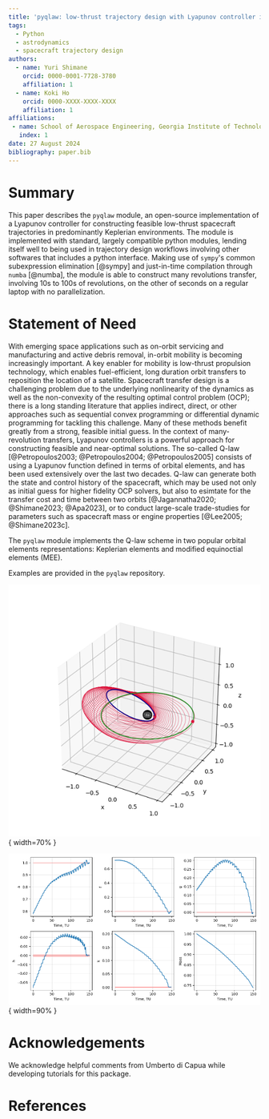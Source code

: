 ```yaml
---
title: 'pyqlaw: low-thrust trajectory design with Lyapunov controller in Python'
tags:
  - Python
  - astrodynamics
  - spacecraft trajectory design
authors:
  - name: Yuri Shimane
    orcid: 0000-0001-7728-3780
    affiliation: 1
  - name: Koki Ho
    orcid: 0000-XXXX-XXXX-XXXX
    affiliation: 1
affiliations:
 - name: School of Aerospace Engineering, Georgia Institute of Technology
   index: 1
date: 27 August 2024
bibliography: paper.bib
---
```


# Summary

This paper describes the `pyqlaw` module, an open-source implementation of a Lyapunov controller for constructing feasible low-thrust spacecraft trajectories in predominantly Keplerian environments. 
The module is implemented with standard, largely compatible python modules, lending itself well to being used in trajectory design workflows involving other softwares that includes a python interface. 
Making use of `sympy`'s common subexpression elimination [@sympy] and just-in-time compilation through `numba` [@numba], the module is able to construct many revolutions transfer, involving 10s to 100s of revolutions, on the other of seconds on a regular laptop with no parallelization. 


# Statement of Need

With emerging space applications such as on-orbit servicing and manufacturing and active debris removal, in-orbit mobility is becoming increasingly important. 
A key enabler for mobility is low-thrust propulsion technology, which enables fuel-efficient, long duration orbit transfers to reposition the location of a satellite. 
Spacecraft transfer design is a challenging problem due to the underlying nonlinearity of the dynamics as well as the non-convexity of the resulting optimal control problem (OCP); there is a long standing literature that applies indirect, direct, or other approaches such as sequential convex programming or differential dynamic programming for tackling this challenge. 
Many of these methods benefit greatly from a strong, feasible initial guess. 
In the context of many-revolution transfers, Lyapunov controllers is a powerful approach for constructing feasible and near-optimal solutions. 
The so-called Q-law [@Petropoulos2003; @Petropoulos2004; @Petropoulos2005] consists of using a Lyapunov function defined in terms of orbital elements, and has been used extensively over the last two decades. 
Q-law can generate both the state and control history of the spacecraft, which may be used not only as initial guess for higher fidelity OCP solvers, but also to esimtate for the transfer cost and time between two orbits [@Jagannatha2020; @Shimane2023; @Apa2023], or to conduct large-scale trade-studies for parameters such as spacecraft mass or engine properties [@Lee2005; @Shimane2023c]. 

The `pyqlaw` module implements the Q-law scheme in two popular orbital elements representations: Keplerian elements and modified equinoctial elements (MEE). 

Examples are provided in the `pyqlaw` repository. 

![Example transfer trajectory from GTO to GEO.\label{fig:traj}](example_3D_trajectory.png){ width=70% }

![Example state history from GTO to GEO.\label{fig:statehist}](example_3D_state_history.png){ width=90% }


# Acknowledgements

We acknowledge helpful comments from Umberto di Capua while developing tutorials for this package. 

# References